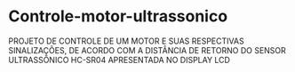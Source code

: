 # Controle-motor-ultrassonico
PROJETO DE CONTROLE DE UM MOTOR E SUAS RESPECTIVAS SINALIZAÇÕES, DE ACORDO COM A DISTÂNCIA DE RETORNO DO SENSOR ULTRASSÔNICO HC-SR04 APRESENTADA NO DISPLAY LCD

